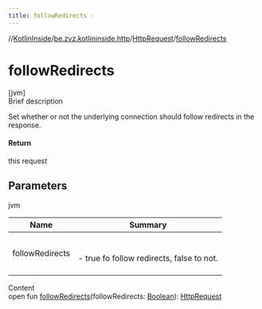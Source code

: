 ```yaml
---
title: followRedirects -
---
```

//[KotlinInside](../../index.md)/[be.zvz.kotlininside.http](../index.md)/[HttpRequest](index.md)/[followRedirects](follow-redirects.md)



# followRedirects  
[jvm]  
Brief description  


Set whether or not the underlying connection should follow redirects in the response.



#### Return  


this request



## Parameters  
  
jvm  
  
|  Name|  Summary| 
|---|---|
| followRedirects| <br><br>- true fo follow redirects, false to not.<br><br>
  
  
Content  
open fun [followRedirects](follow-redirects.md)(followRedirects: [Boolean](https://kotlinlang.org/api/latest/jvm/stdlib/kotlin/-boolean/index.html)): [HttpRequest](index.md)  



